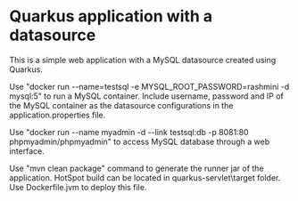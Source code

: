 # Quarkus application with a datasource
This is a simple web application with a MySQL datasource created using Quarkus.

Use "docker run --name=testsql -e MYSQL_ROOT_PASSWORD=rashmini -d mysql:5" to run a MySQL container.
Include username, password and IP of the MySQL container as the datasource configurations in the application.properties file.

Use "docker run --name myadmin -d --link testsql:db -p 8081:80 phpmyadmin/phpmyadmin" to access MySQL database through a web interface.

Use "mvn clean package" command to generate the runner jar of the application. HotSpot build can be located in quarkus-servlet\target folder. Use Dockerfile.jvm to deploy this file.

